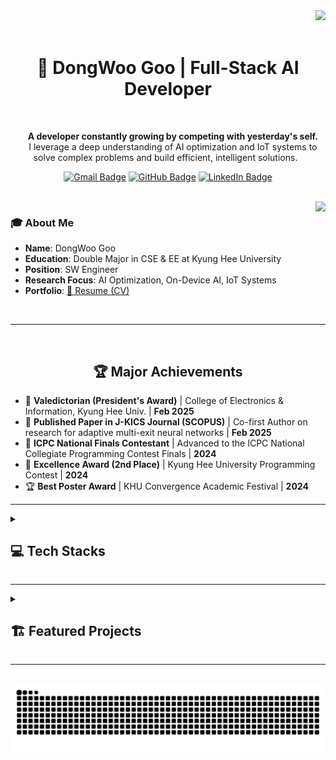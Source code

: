 <div align="right">
  <img src="https://visitor-badge.laobi.icu/badge?page_id=GooDongWoo.GooDongWoo" />
</div>

<div align="center">
  <h1>🚀 DongWoo Goo | Full-Stack AI Developer</h1>
  <p>
    <strong>A developer constantly growing by competing with yesterday's self.</strong><br>
    I leverage a deep understanding of AI optimization and IoT systems to solve complex problems and build efficient, intelligent solutions.
  </p>
</div>

<div align="center">
  
  [![Gmail Badge](https://img.shields.io/badge/Gmail-D14836?style=flat&logo=Gmail&logoColor=white)](mailto:wendy1301@naver.com)
  [![GitHub Badge](https://img.shields.io/badge/GitHub-181717?style=flat&logo=GitHub&logoColor=white)](https://github.com/GooDongWoo)
  [![LinkedIn Badge](https://img.shields.io/badge/LinkedIn-0077B5?style=flat&logo=LinkedIn&logoColor=white)](#)
  
</div>

<br>
<a href="https://solved.ac/gdw1301">
<img align='right' src="http://mazassumnida.wtf/api/v2/generate_badge?boj=gdw1301">
</a>

### 🎓 About Me
- **Name**: DongWoo Goo
- **Education**: Double Major in CSE & EE at Kyung Hee University
- **Position**: SW Engineer
- **Research Focus**: AI Optimization, On-Device AI, IoT Systems
- **Portfolio**: <a href="https://github.com/GooDongWoo/CV/blob/main/GooDongWoo_CV.pdf" target="blank">📄 Resume (CV)</a>

<br>

---

<div align="center">
  <h2>🏆 Major Achievements</h2>
</div>

- 🥇 **Valedictorian (President's Award)** | College of Electronics & Information, Kyung Hee Univ. | **Feb 2025**
- 📄 **Published Paper in J-KICS Journal (SCOPUS)** | Co-first Author on research for adaptive multi-exit neural networks | **Feb 2025**
- 🏅 **ICPC National Finals Contestant** | Advanced to the ICPC National Collegiate Programming Contest Finals | **2024**
- 🥈 **Excellence Award (2nd Place)** | Kyung Hee University Programming Contest | **2024**
- 🏆 **Best Poster Award** | KHU Convergence Academic Festival | **2024**

---

<details>
<summary><h2>💻 Tech Stacks</h2></summary>

</div>

<div align="center">

## 🔥 Core Languages
![Python](https://img.shields.io/badge/Python-3776AB?style=for-the-badge&logo=python&logoColor=white)
![C++](https://img.shields.io/badge/C++-00599C?style=for-the-badge&logo=c%2B%2B&logoColor=white)
![C](https://img.shields.io/badge/C-A8B9CC?style=for-the-badge&logo=c&logoColor=black)
![C#](https://img.shields.io/badge/C%23-239120?style=for-the-badge&logo=c-sharp&logoColor=white)
![JavaScript](https://img.shields.io/badge/JavaScript-F7DF1E?style=for-the-badge&logo=javascript&logoColor=black)

## 🤖 AI/ML & Data Science
![PyTorch](https://img.shields.io/badge/PyTorch-EE4C2C?style=for-the-badge&logo=PyTorch&logoColor=white)
![TensorBoard](https://img.shields.io/badge/TensorBoard-FF6F00?style=for-the-badge&logo=tensorflow&logoColor=white)
![scikit-learn](https://img.shields.io/badge/scikit--learn-F7931E?style=for-the-badge&logo=scikit-learn&logoColor=white)
![TensorFlow](https://img.shields.io/badge/TensorFlow-FF6F00?style=for-the-badge&logo=TensorFlow&logoColor=white)


![Pandas](https://img.shields.io/badge/Pandas-150458?style=for-the-badge&logo=pandas&logoColor=white)
![NumPy](https://img.shields.io/badge/NumPy-013243?style=for-the-badge&logo=NumPy&logoColor=white)
![Matplotlib](https://img.shields.io/badge/Matplotlib-11557c?style=for-the-badge&logo=python&logoColor=white)
![OpenCV](https://img.shields.io/badge/OpenCV-5C3EE8?style=for-the-badge&logo=opencv&logoColor=white)

## 🌐 Web Development
![Django](https://img.shields.io/badge/Django-092E20?style=for-the-badge&logo=django&logoColor=white)
![HTML5](https://img.shields.io/badge/HTML5-E34F26?style=for-the-badge&logo=html5&logoColor=white)
![CSS3](https://img.shields.io/badge/CSS3-1572B6?style=for-the-badge&logo=css3&logoColor=white)

## 🗄️ Database & Cloud
![MySQL](https://img.shields.io/badge/MySQL-4479A1?style=for-the-badge&logo=mysql&logoColor=white)
![Firebase](https://img.shields.io/badge/Firebase-FFCA28?style=for-the-badge&logo=firebase&logoColor=black)
![AWS](https://img.shields.io/badge/Amazon_AWS-FF9900?style=for-the-badge&logo=amazonaws&logoColor=white)

## 🛠️ System & Tools
![Linux](https://img.shields.io/badge/Linux-FCC624?style=for-the-badge&logo=linux&logoColor=black)
![Git](https://img.shields.io/badge/Git-F05032?style=for-the-badge&logo=git&logoColor=white)
![GitHub](https://img.shields.io/badge/GitHub-181717?style=for-the-badge&logo=github&logoColor=white)
![Docker](https://img.shields.io/badge/Docker-2496ED?style=for-the-badge&logo=docker&logoColor=white)

## ⚡ Embedded & IoT
![Raspberry Pi](https://img.shields.io/badge/Raspberry%20Pi-A22846?style=for-the-badge&logo=raspberrypi&logoColor=white)
![Arduino](https://img.shields.io/badge/Arduino-00878F?style=for-the-badge&logo=arduino&logoColor=white)
![ESP32](https://img.shields.io/badge/ESP32-000000?style=for-the-badge&logo=espressif&logoColor=white)
![MQTT](https://img.shields.io/badge/MQTT-660066?style=for-the-badge&logo=mqtt&logoColor=white)
![Qt](https://img.shields.io/badge/Qt-41CD52?style=for-the-badge&logo=qt&logoColor=white)

## 📊 Communication Protocols
![Socket](https://img.shields.io/badge/Socket.IO-010101?style=for-the-badge&logo=socket.io&logoColor=white)
![TCP/IP](https://img.shields.io/badge/TCP/IP-0080FF?style=for-the-badge&logoColor=white)
![I2C](https://img.shields.io/badge/I2C-FF6B35?style=for-the-badge&logoColor=white)
![SPI](https://img.shields.io/badge/SPI-4B0082?style=for-the-badge&logoColor=white)

</div>
</details>

---

<details>
<summary><h2>🏗️ Featured Projects</h2></summary>

### 1. [Multi-Exit Faster R-CNN (MEF) - J-KICS Publication](https://www.dbpia.co.kr/Journal/articleDetail?nodeId=NODE12077539)
*Developed an adaptive object detection model that dynamically adjusts inference speed and accuracy based on varying computational resources.*
- **My Role**: As a co-first author, I adapted the Multi-Exit architecture to Faster R-CNN and designed/experimented with an algorithm to select the optimal exit point based on resource availability.
- **Outcome**: Successfully demonstrated the model's ability to maintain stable performance in resource-constrained environments, leading to a publication in the J-KICS journal.
- **Tech Stack**: `Python`, `PyTorch`, `OpenCV`, `NumPy`

### 2. [Performance Enhancement of Multi-Exit Neural Networks](https://papers.ssrn.com/sol3/papers.cfm?abstract_id=5123790)
*Proposed a dynamic ensemble strategy that leverages multiple exits within a single model to achieve higher performance more efficiently than traditional ensemble methods.*
- **My Role**: Implemented a novel ensemble technique using entropy to weigh the confidence of each exit's prediction, creating a more reliable final output.
- **Outcome**: Achieved a **1.66%p** performance increase on CIFAR-100 and a **0.61%p** increase on ImageNet-1K.
- **Tech Stack**: `PyTorch`, `ResNet-101`, `Vision Transformer (ViT)`, `TensorBoard`

### 3. [Edge-Cloud Hybrid AGV Control System](https://github.com/GooDongWoo/AGVproject)
*As a final project for SSAFY, I built an Automated Guided Vehicle (AGV) control system combining edge and cloud computing to ensure both real-time performance and scalability.*
- **My Role**: Led the overall system architecture design. Developed the C++ based AGV control and communication server. Designed and implemented the data flow between Raspberry Pi edge servers and AWS cloud servers.
- **Outcome**: Successfully constructed a hybrid system where real-time control is handled at the edge, while data analysis and monitoring are performed in the cloud.
- **Tech Stack**: `C++`, `Python`, `AWS EC2`, `Raspberry Pi`, `MQTT`, `MySQL`
</details>

---

<div align="center">
  <img src="https://github.com/GooDongWoo/GooDongWoo/blob/output/github-contribution-grid-snake.svg" alt="Contribution Snake"/>
</div>
